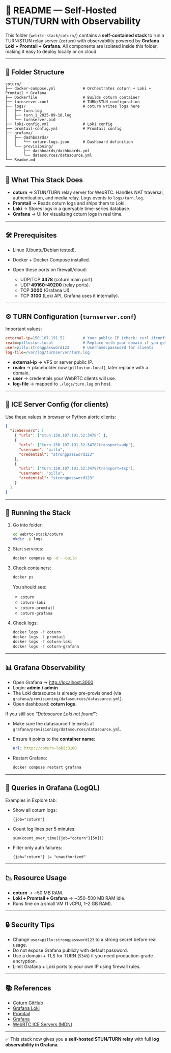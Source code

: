 # 📘 README — Self-Hosted STUN/TURN with Observability

This folder (`webrtc-stack/coturn/`) contains a **self-contained stack** to run a TURN/STUN relay server (`coturn`) with observability powered by **Grafana Loki + Promtail + Grafana**.
All components are isolated inside this folder, making it easy to deploy locally or on cloud.

---

## 📂 Folder Structure

```
coturn/
├── docker-compose.yml            # Orchestrates coturn + Loki + Promtail + Grafana
├── Dockerfile                    # Builds coturn container
├── turnserver.conf               # TURN/STUN configuration
├── logs/                         # coturn writes logs here
│   ├── turn.log
│   ├── turn_1_2025-09-18.log
│   └── turnserver.pid
├── loki-config.yml               # Loki config
├── promtail-config.yml           # Promtail config
├── grafana/
│   ├── dashboards/
│   │   └── coturn-logs.json      # Dashboard definition
│   └── provisioning/
│       ├── dashboards/dashboards.yml
│       └── datasources/datasource.yml
└── Readme.md
```

---

## 🚀 What This Stack Does

* **coturn** → STUN/TURN relay server for WebRTC. Handles NAT traversal, authentication, and media relay. Logs events to `logs/turn.log`.
* **Promtail** → Reads coturn logs and ships them to Loki.
* **Loki** → Stores logs in a queryable time-series database.
* **Grafana** → UI for visualizing coturn logs in real time.

---

## 🛠 Prerequisites

* Linux (Ubuntu/Debian tested).
* Docker + Docker Compose installed.
* Open these ports on firewall/cloud:

  * UDP/TCP **3478** (coturn main port).
  * UDP **49160–49200** (relay ports).
  * TCP **3000** (Grafana UI).
  * TCP **3100** (Loki API, Grafana uses it internally).

---

## ⚙️ TURN Configuration (`turnserver.conf`)

Important values:

```ini
external-ip=150.107.191.52        # Your public IP (check: curl ifconfig.me)
realm=pillustun.local             # Replace with your domain if you get one
user=pillu:strongpassword123      # Username:password for clients
log-file=/var/log/turnserver/turn.log
```

* **external-ip** → VPS or server public IP.
* **realm** → placeholder now (`pillustun.local`), later replace with a domain.
* **user** → credentials your WebRTC clients will use.
* **log-file** → mapped to `./logs/turn.log` on host.

---

## 📡 ICE Server Config (for clients)

Use these values in browser or Python aiortc clients:

```json
{
  "iceServers": [
    { "urls": ["stun:150.107.191.52:3478"] },
    {
      "urls": ["turn:150.107.191.52:3478?transport=udp"],
      "username": "pillu",
      "credential": "strongpassword123"
    },
    {
      "urls": ["turn:150.107.191.52:3478?transport=tcp"],
      "username": "pillu",
      "credential": "strongpassword123"
    }
  ]
}
```

---

## 🔧 Running the Stack

1. Go into folder:

   ```bash
   cd webrtc-stack/coturn
   mkdir -p logs
   ```

2. Start services:

   ```bash
   docker compose up -d --build
   ```

3. Check containers:

   ```bash
   docker ps
   ```

   You should see:

   * `coturn`
   * `coturn-loki`
   * `coturn-promtail`
   * `coturn-grafana`

4. Check logs:

   ```bash
   docker logs -f coturn
   docker logs -f promtail
   docker logs -f coturn-loki
   docker logs -f coturn-grafana
   ```

---

## 📊 Grafana Observability

* Open Grafana → [http://localhost:3000](http://localhost:3000)
* Login: **admin / admin**
* The Loki datasource is already pre-provisioned (via `grafana/provisioning/datasources/datasource.yml`).
* Open dashboard: **coturn logs**.

If you still see *“Datasource Loki not found”*:

* Make sure the datasource file exists at
  `grafana/provisioning/datasources/datasource.yml`.
* Ensure it points to the **container name**:

  ```yaml
  url: http://coturn-loki:3100
  ```
* Restart Grafana:

  ```bash
  docker compose restart grafana
  ```

---

## 🧪 Queries in Grafana (LogQL)

Examples in Explore tab:

* Show all coturn logs:

  ```
  {job="coturn"}
  ```
* Count log lines per 5 minutes:

  ```
  sum(count_over_time({job="coturn"}[5m]))
  ```
* Filter only auth failures:

  ```
  {job="coturn"} |= "unauthorized"
  ```

---

## 📉 Resource Usage

* **coturn** → \~50 MB RAM.
* **Loki + Promtail + Grafana** → \~350–500 MB RAM idle.
* Runs fine on a small VM (1 vCPU, 1–2 GB RAM).

---

## 🔒 Security Tips

* Change `user=pillu:strongpassword123` to a strong secret before real usage.
* Do not expose Grafana publicly with default password.
* Use a domain + TLS for TURN (`5349`) if you need production-grade encryption.
* Limit Grafana + Loki ports to your own IP using firewall rules.

---

## 📚 References

* [Coturn GitHub](https://github.com/coturn/coturn)
* [Grafana Loki](https://grafana.com/oss/loki/)
* [Promtail](https://grafana.com/docs/loki/latest/clients/promtail/)
* [Grafana](https://grafana.com/oss/grafana/)
* [WebRTC ICE Servers (MDN)](https://developer.mozilla.org/en-US/docs/Web/API/RTCIceServer)

---

✅ This stack now gives you a **self-hosted STUN/TURN relay** with full **log observability in Grafana**.
